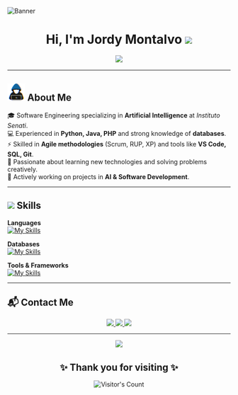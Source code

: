 ![Banner](https://github.com/JordyMontalvo/JordyMontalvo/raw/master/banner.gif)

<h1 align="center">
  Hi, I'm <b>Jordy Montalvo</b> <img src="https://media.giphy.com/media/hvRJCLFzcasrR4ia7z/giphy.gif" width="35">
</h1>

<p align="center">
  <a href="https://github.com/DenverCoder1/readme-typing-svg">
    <img src="https://readme-typing-svg.herokuapp.com?font=Fira+Code&color=00C4FF&size=25&center=true&vCenter=true&width=600&height=50&lines=Software+Engineer;AI+Enthusiast;Fullstack+Developer;Data+Science+Lover">
  </a>
</p>

---

## <img src="https://github.com/0xAbdulKhalid/0xAbdulKhalid/raw/main/assets/mdImages/about_me.gif" width="40"> **About Me**

🎓 Software Engineering specializing in **Artificial Intelligence** at *Instituto Senati*.  
💻 Experienced in **Python, Java, PHP** and strong knowledge of **databases**.  
⚡ Skilled in **Agile methodologies** (Scrum, RUP, XP) and tools like **VS Code, SQL, Git**.  
🚀 Passionate about learning new technologies and solving problems creatively.  
🌱 Actively working on projects in **AI & Software Development**.  

---

## <img src="https://media2.giphy.com/media/QssGEmpkyEOhBCb7e1/giphy.gif" width="25"> **Skills**

<p align="center">

**Languages**  
[![My Skills](https://skillicons.dev/icons?i=js,ts,py,php,java)](https://skillicons.dev)  

**Databases**  
[![My Skills](https://skillicons.dev/icons?i=mysql,sqlite,postgres,mongodb)](https://skillicons.dev)  

**Tools & Frameworks**  
[![My Skills](https://skillicons.dev/icons?i=express,vscode,git,github,css,html)](https://skillicons.dev)

</p>

---

## 📬 **Contact Me**

<p align="center">
  <a href="https://www.linkedin.com/in/jordy-joseph-montalvo-" target="_blank">
    <img src="https://img.shields.io/badge/LinkedIn-Jordy%20Montalvo-0077B5?style=for-the-badge&logo=linkedin&logoColor=white"/>
  </a>
  <a href="mailto:jordyjosephmontalvo@gmail.com" target="_blank">
    <img src="https://img.shields.io/badge/Gmail-jordyjosephmontalvo%40gmail.com-D14836?style=for-the-badge&logo=gmail&logoColor=white"/>
  </a>
  <a href="https://portafolio-coral-nu.vercel.app/" target="_blank">
    <img src="https://img.shields.io/badge/🌐%20Portfolio-24292e?style=for-the-badge&logo=vercel&logoColor=white"/>
  </a>
</p>

---

<p align="center">
  <img src="https://user-images.githubusercontent.com/73097560/115834477-dbab4500-a447-11eb-908a-139a6edaec5c.gif">
</p>

<h2 align="center">✨ Thank you for visiting ✨</h2>

<p align="center">
  <img src="https://profile-counter.glitch.me/{JordyMontalvo}/count.svg" alt="Visitor's Count"/>
</p>
